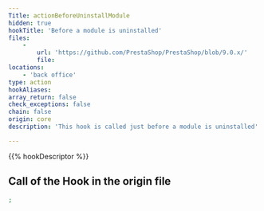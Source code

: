 ```yaml
---
Title: actionBeforeUninstallModule
hidden: true
hookTitle: 'Before a module is uninstalled'
files:
    -
        url: 'https://github.com/PrestaShop/PrestaShop/blob/9.0.x/'
        file: 
locations:
    - 'back office'
type: action
hookAliases: 
array_return: false
check_exceptions: false
chain: false
origin: core
description: 'This hook is called just before a module is uninstalled'

---
```


{{% hookDescriptor %}}

## Call of the Hook in the origin file

```php
;
```
